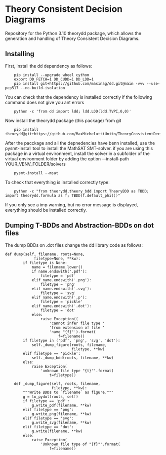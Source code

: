 # Theory Consistent Decision Diagrams

Repository for the Python 3.10 theorydd package, which allows the generation and handling of Theory Consistent Decision Diagrams.

## Installing

First, install the dd dependency as follows:

```
    pip install --upgrade wheel cython
    export DD_FETCH=1 DD_CUDD=1 DD_LDD=1
    pip install git+https://github.com/masinag/dd.git@main -vvv --use-pep517 --no-build-isolation
```

You can check that the dependency is installed correctly if the following command does not give you ant errors

```
    python -c 'from dd import ldd; ldd.LDD(ldd.TVPI,0,0)'
```

Now install the theorydd package (this package) from git

```
    pip install theorydd@git+https://github.com/MaxMicheluttiUnitn/TheoryConsistentDecisionDiagrams@main
```

After the pacckage and all the depnedencies have benn installed, use the pysmt-install tool to install the MathSAT SMT-solver. if you are using this package in a virtual environment, install the solver in a subfolder of the virtual environment folder by adding the option --install-path YOUR_VENV_FOLDER/solvers

```
    pysmt-install --msat
```

To check that everything is installed correctly type:

```
    python -c "from theorydd.theory_bdd import TheoryBDD as TBDD; import theorydd.formula as f; TBDD(f.default_phi())"
```

If you only see a imp warning, but no error message is displayed, everything should be installed correctly.


## Dumping T-BDDs and Abstraction-BDDs on dot files

The dump BDDs on .dot files change the dd library code as follows:

```
def dump(self, filename, roots=None,
             filetype=None, **kw):
        if filetype is None:
            name = filename.lower()
            if name.endswith('.pdf'):
                filetype = 'pdf'
            elif name.endswith('.png'):
                filetype = 'png'
            elif name.endswith('.svg'):
                filetype = 'svg'
            elif name.endswith('.p'):
                filetype = 'pickle'
            elif name.endswith('.dot'):
                filetype = 'dot'
            else:
                raise Exception((
                    'cannot infer file type '
                    'from extension of file '
                    'name "{f}"').format(
                        f=filename))
        if filetype in ('pdf', 'png', 'svg', 'dot'):
            self._dump_figure(roots, filename,
                              filetype, **kw)
        elif filetype == 'pickle':
            self._dump_bdd(roots, filename, **kw)
        else:
            raise Exception(
                'unknown file type "{t}"'.format(
                    t=filetype))

    def _dump_figure(self, roots, filename,
                     filetype, **kw):
        """Write BDDs to `filename` as figure."""
        g = to_pydot(roots, self)
        if filetype == 'pdf':
            g.write_pdf(filename, **kw)
        elif filetype == 'png':
            g.write_png(filename, **kw)
        elif filetype == 'svg':
            g.write_svg(filename, **kw)
        elif filetype == 'dot':
            g.write(filename, **kw)
        else:
            raise Exception(
                'Unknown file type of "{f}"'.format(
                    f=filename))
```
